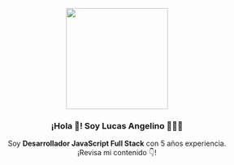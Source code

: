 <p align="center" width="300">
   <img align="center" width="200" src="[https://res.cloudinary.com/dhgnh6tdp/image/upload/w_1000,c_fill,ar_1:1,g_auto,r_max,bo_5px_solid_red,b_rgb:262c35/v1654557818/Personal/lucas_angelino_pic_ikglbt.jpg]" />
   <h3 align="center">¡Hola 👋! Soy Lucas Angelino 👨🏻‍💻</h3>
   <p align="center">Soy <strong>Desarrollador JavaScript Full Stack</strong> con 5 años experiencia.<br />¡Revisa mi contenido 👇!</p>
</p>
